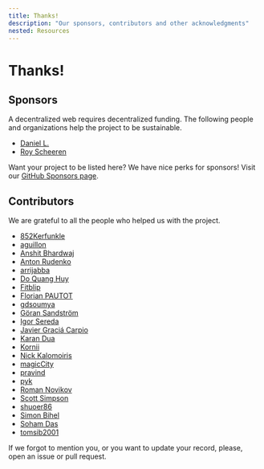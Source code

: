 ```yaml
---
title: Thanks!
description: "Our sponsors, contributors and other acknowledgments"
nested: Resources
---
```


<!-- markdownlint-disable no-trailing-punctuation -->

# Thanks!

## Sponsors

A decentralized web requires decentralized funding. The following people and organizations help the project to be sustainable.

- [Daniel L.](https://github.com/dansan566)
- [Roy Scheeren](https://github.com/royscheeren)

Want your project to be listed here? We have nice perks for sponsors! Visit our [GitHub Sponsors page](https://github.com/sponsors/dipdup-io).

## Contributors

We are grateful to all the people who helped us with the project.

- [852Kerfunkle](https://github.com/852Kerfunkle)
- [aguillon](https://github.com/aguillon)
- [Anshit Bhardwaj](https://github.com/Anshit01)
- [Anton Rudenko](https://github.com/MrRoudyk)
- [arrijabba](https://github.com/arrijabba)
- [Do Quang Huy](https://github.com/huydo2105)
- [Fitblip](https://github.com/Fitblip)
- [Florian PAUTOT](https://github.com/0x666c6f)
- [gdsoumya](https://github.com/gdsoumya)
- [Göran Sandström](https://github.com/veqtor)
- [Igor Sereda](https://github.com/igorsereda)
- [Javier Graciá Carpio](https://github.com/jagracar)
- [Karan Dua](https://github.com/Karantezsure)
- [Kornii](https://github.com/lourenc)
- [Nick Kalomoiris](https://github.com/nikos-kalomoiris)
- [magicCity](https://github.com/tezosmiami)
- [pravind](https://github.com/pravind)
- [pyk](https://github.com/pyk)
- [Roman Novikov](https://github.com/mystdeim)
- [Scott Simpson](https://github.com/scottincrypto)
- [shuoer86](https://github.com/shuoer86)
- [Simon Bihel](https://github.com/sbihel)
- [Soham Das](https://github.com/tosoham)
- [tomsib2001](https://github.com/tomsib2001)

If we forgot to mention you, or you want to update your record, please, open an issue or pull request.
